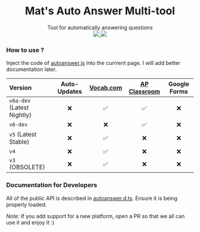 <!-- 
BSD 2-Clause License

Copyright (c) 2025, Матвей Т <https://matveit.dev>

Redistribution and use in source and binary forms, with or without
modification, are permitted provided that the following conditions are met:

1. Redistributions of source code must retain the above copyright notice, this
   list of conditions and the following disclaimer.

2. Redistributions in binary form must reproduce the above copyright notice,
   this list of conditions and the following disclaimer in the documentation
   and/or other materials provided with the distribution.

THIS SOFTWARE IS PROVIDED BY THE COPYRIGHT HOLDERS AND CONTRIBUTORS "AS IS"
AND ANY EXPRESS OR IMPLIED WARRANTIES, INCLUDING, BUT NOT LIMITED TO, THE
IMPLIED WARRANTIES OF MERCHANTABILITY AND FITNESS FOR A PARTICULAR PURPOSE ARE
DISCLAIMED. IN NO EVENT SHALL THE COPYRIGHT HOLDER OR CONTRIBUTORS BE LIABLE
FOR ANY DIRECT, INDIRECT, INCIDENTAL, SPECIAL, EXEMPLARY, OR CONSEQUENTIAL
DAMAGES (INCLUDING, BUT NOT LIMITED TO, PROCUREMENT OF SUBSTITUTE GOODS OR
SERVICES; LOSS OF USE, DATA, OR PROFITS; OR BUSINESS INTERRUPTION) HOWEVER
CAUSED AND ON ANY THEORY OF LIABILITY, WHETHER IN CONTRACT, STRICT LIABILITY,
OR TORT (INCLUDING NEGLIGENCE OR OTHERWISE) ARISING IN ANY WAY OUT OF THE USE
OF THIS SOFTWARE, EVEN IF ADVISED OF THE POSSIBILITY OF SUCH DAMAGE.
-->

<h1 align = "center">
    <b>Mat's Auto Answer Multi-tool</b>
</h1>
<p align = "center">Tool for automatically answering questions<br>
    <a href="https://github.com/AtomicGamer9523/MatAutoAnswer/blob/main/LICENSE">
        <img src="https://img.shields.io/github/license/AtomicGamer9523/MatAutoAnswer?label=License&color=blue">
    </a> <a href="https://www.github.com/AtomicGamer9523">
        <img src="https://img.shields.io/github/followers/atomicgamer9523?label=AtomicGamer9523%20(Me)&style=social"/>
    </a>
</p>

### How to use ?

Inject the code of [autoanswer.js](./autoanswer.js) into the currrent page.
I will add better documentation later.

| Version | Auto-Updates | [Vocab.com](https://vocab.com) | [AP Classroom](https://apclassroom.collegeboard.org) | Google Forms |
| :-- | :-: | :-: | :-: | :-: |
| `v6a-dev` (Latest Nightly) | ❌ | ✅ | ✅ | ❌ |
| `v6-dev` | ❌ | ❌ | ✅ | ❌ |
| `v5` (Latest Stable) | ❌ | ✅ | ❌ | ❌ |
| `v4` | ❌ | ✅ | ❌ | ❌ |
| `v3` (OBSOLETE) | ❌ | ✅ | ❌ | ❌ |

### Documentation for Developers

All of the public API is described in [autoanswer.d.ts](./autoanswer.d.ts).
Ensure it is being properly loaded.

_Note:_ If you add support for a new platform,
open a PR so that we all can use it and enjoy it :)

<!-- <a href = "{{BOOKMARKJS}}">
    <img alt = "Mat's Auto Answer Multi-tool" src = "./badge.svg" />
</a> -->
